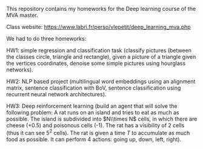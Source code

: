 This repository contains my homeworks for the Deep learning course of the MVA master.

Class website: https://www.labri.fr/perso/vlepetit/deep_learning_mva.php

We had to do three homeworks:

HW1: simple regression and classification task (classify pictures (between the classes circle, triangle and rectangle), given a picture of a triangle given the vertices coordinates, denoise some simple pictures using hourglass networks).

HW2: NLP based project (multilingual word embeddings using an alignment matrix, sentence classification with BoV, sentence classification using recurrent neural network architectures).

HW3: Deep reinforcement learning (build an agent that will solve the following problem: A rat runs on an island and tries to eat as much as possible. The island is subdivided into $N\\times N$ cells, in which there are cheese (+0.5) and poisonous cells (-1). The rat has a visibility of 2 cells (thus it can see $5^2$ cells). The rat is given a time $T$ to accumulate as much food as possible. It can perform 4 actions: going up, down, left, right).
